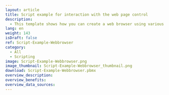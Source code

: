 ```yaml
---
layout: article
title: Script example for interaction with the web page control
description: 
  - This template shows how you can create a web browser using various scripts and the web page control.
lang: en
weight: 143
isDraft: false
ref: Script-Example-Webbrowser
category:
  - All
  - Scripting
image: Script-Example-Webbrowser.png
image_thumbnail: Script-Example-Webbrowser_thumbnail.png
download: Script-Example-Webbrowser.pbmx
overview_description:
overview_benefits:
overview_data_sources:
---
```

